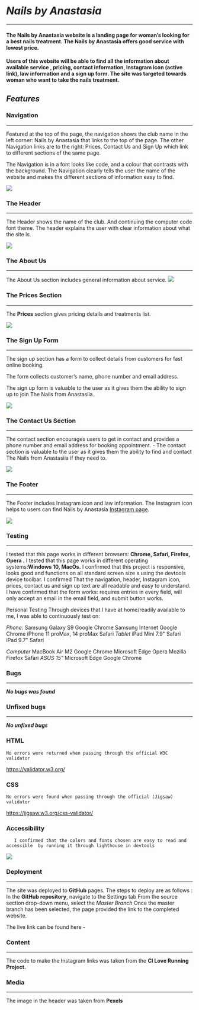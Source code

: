 # *Nails by Anastasia*
____

#### The Nails by Anastasia  website is a landing page for woman’s looking for a best nails treatment. The Nails by Anastasia offers good service with lowest price. 


#### Users of this website will be able to find all the information about available service , pricing, contact information, Instagram icon (active link), law information and a sign up form. The site was targeted towards woman who want to take the nails treatment.


## *Features*


### Navigation
____

Featured at the top of the page, the navigation shows the club name in the left corner: Nails by Anastasia that links to the top of the page.
The other Navigation links are to the right: Prices, Contact Us and Sign Up which link to different sections of the same page.

The Navigation is in a font looks like code, and a colour that contrasts with the background.
The Navigation clearly tells the user the name of the website and makes the different sections of information easy to find.  

![](assets/media/screenshots/screenshots/navigation.png)



### The Header 
___        
  The Header shows the name of the club. And continuing the computer code font theme.
  The header explains the user with clear information about what the site is.

  ![](screenshots/header.png)


### The About Us 
___
  The About Us section includes general information about service.
  ![](screenshots/about%20us.png)



### The Prices Section
___

  The **Prices** section gives pricing details and treatments list.

  ![](screenshots/prices.png)



 
### The Sign Up Form
___

   
  The sign up section has a form to collect details from customers for fast online booking. 
       
  The form collects customer’s name, phone number and email address.
  
  The sign up form is valuable to the user as it gives them the ability to sign up to join The Nails from Anastasiia.

  ![](screenshots/sign-up.png)


### The Contact Us Section
___
        
  The contact section encourages users to get in contact and provides a phone number and  email address for booking appointment.
       -  The contact section is valuable to the user as it gives them the ability to find and contact The Nails from Anastasiia if they need to.

![](screenshots/contacts.png)




### The Footer
___

The Footer includes Instagram icon and law information. 
The Instagram icon helps to users can find Nails by Anastasia  [Instagram page](https://www.instagram.com/manicure_doneraile/).

![](screenshots/footer.png)
### Testing
___

I tested that this page works in different browsers: **Chrome, Safari, Firefox, Opera .**
I tested that this page works in different operating systems:**Windows 10, MacOs.**
I confirmed that this project is responsive, looks good and functions on all standard screen size s using the devtools device toolbar.
I confirmed That the navigation, header, Instagram icon, prices, contact us and sign up text are all readable and easy to understand. 
I have confirmed that the form works: requires entries in every field, will only accept an email in the email field, and submit button works.

Personal Testing
Through devices that I have at home/readily available to me, I was able to continuously test on:

*Phone:*
Samsung Galaxy S9
Google Chrome
Samsung Internet
Google Chrome
iPhone 11 proMax, 14 proMax
Safari
*Tablet*
iPad Mini 7.9"
Safari
iPad 9.7"
Safari

*Computer*
MacBook Air M2
Google Chrome
Microsoft Edge
Opera
Mozilla Firefox
Safari
*ASUS 15"*
Microsoft Edge
Google Chrome
### Bugs
___

***No bugs was found***

### Unfixed bugs
___

***No unfixed bugs***


### HTML
	No errors were returned when passing through the official W3C validator
  https://validator.w3.org/
### CSS
	No errors were found when passing through the official (Jigsaw) validator
  https://jigsaw.w3.org/css-validator/
### Accessibility
       I confirmed that the colors and fonts chosen are easy to read and accessible  by running it through lighthouse in devtools

![](screenshots/lighthouse.png)


### Deployment
___

The site was deployed to **GitHub** pages. The steps to deploy are as follows :
 In the **GitHub repository**, navigate to the Settings tab
From the source section drop-down menu, select the *Master Branch*
Once the master branch has been selected, the page provided the link to the completed website.

The live link can be found here - 


### Content
____

The code to make the Instagram links was taken from the **CI Love Running Project.**

### Media
____

  The image in the header was taken from **Pexels**